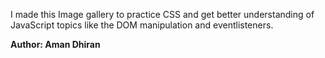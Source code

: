 I made this Image gallery to practice CSS and get better understanding of JavaScript topics like the DOM manipulation and eventlisteners. <br>



<b>Author: Aman Dhiran</b>
